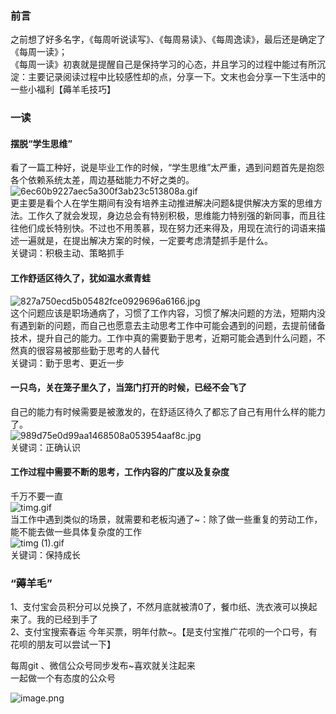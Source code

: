 <a name="6i6No"></a>
### 前言
之前想了好多名字，《每周听说读写》、《每周易读》、《每周逸读》，最后还是确定了《每周一读》；<br />《每周一读》初衷就是提醒自己是保持学习的心态，并且学习的过程中能过有所沉淀：主要记录阅读过程中比较感性却的点，分享一下。文末也会分享一下生活中的一些小福利【薅羊毛技巧】
<a name="viMq5"></a>
### 一读
<a name="zvm0A"></a>
#### 摆脱“学生思维”
看了一篇工种好，说是毕业工作的时候，“学生思维”太严重，遇到问题首先是抱怨各个依赖系统太差，周边基础能力不好之类的。<br />![6ec60b9227aec5a300f3ab23c513808a.gif](https://cdn.nlark.com/yuque/0/2019/gif/313624/1576715730988-27b0e74c-4cc8-45fa-bbc1-1cbbbebaa8ab.gif#align=left&display=inline&height=171&name=6ec60b9227aec5a300f3ab23c513808a.gif&originHeight=240&originWidth=240&size=52891&status=done&style=none&width=171)<br />更主要是看个人在学生期间有没有培养主动推进解决问题&提供解决方案的思维方法。工作久了就会发现，身边总会有特别积极，思维能力特别强的新同事，而且往往他们成长特别快。不过也不用羡慕，现在努力还来得及，用现在流行的词语来描述一遍就是，在提出解决方案的时候，一定要考虑清楚抓手是什么。<br />关键词：积极主动、策略抓手
<a name="kfwXd"></a>
#### 工作舒适区待久了，犹如温水煮青蛙
![827a750ecd5b05482fce0929696a6166.jpg](https://cdn.nlark.com/yuque/0/2019/jpeg/313624/1576716377007-f4720a2f-f650-46fe-8456-a0bca18a619f.jpeg#align=left&display=inline&height=252&name=827a750ecd5b05482fce0929696a6166.jpg&originHeight=371&originWidth=500&size=28460&status=done&style=none&width=340)<br />这个问题应该是职场通病了，习惯了工作内容，习惯了解决问题的方法，短期内没有遇到新的问题，而自己也愿意去主动思考工作中可能会遇到的问题，去提前储备技术，提升自己的能力。工作中真的需要勤于思考，近期可能会遇到什么问题，不然真的很容易被那些勤于思考的人替代<br />关键词：勤于思考、更近一步

<a name="3AtBj"></a>
#### 一只鸟，关在笼子里久了，当笼门打开的时候，已经不会飞了
自己的能力有时候需要是被激发的，在舒适区待久了都忘了自己有用什么样的能力了。<br />![989d75e0d99aa1468508a053954aaf8c.jpg](https://cdn.nlark.com/yuque/0/2019/jpeg/313624/1576716874660-74423ff7-5f3c-400b-a871-9b440d3df303.jpeg#align=left&display=inline&height=288&name=989d75e0d99aa1468508a053954aaf8c.jpg&originHeight=423&originWidth=500&size=65292&status=done&style=none&width=340)<br />关键词：正确认识
<a name="n3A8L"></a>
#### 工作过程中需要不断的思考，工作内容的广度以及复杂度
千万不要一直<br />![timg.gif](https://cdn.nlark.com/yuque/0/2019/gif/313624/1576717399386-400d18fd-12ff-4aac-afc0-6b80c050b01b.gif#align=left&display=inline&height=271&name=timg.gif&originHeight=764&originWidth=960&size=369666&status=done&style=none&width=340)<br />当工作中遇到类似的场景，就需要和老板沟通了~：除了做一些重复的劳动工作，能不能去做一些具体复杂度的工作<br />![timg (1).gif](https://cdn.nlark.com/yuque/0/2019/gif/313624/1576721361826-8c14bf20-30be-43d8-bed5-14d2d2368fab.gif#align=left&display=inline&height=108&name=timg%20%281%29.gif&originHeight=108&originWidth=200&size=4544&status=done&style=none&width=200)<br />关键词：保持成长

<a name="x4mx9"></a>
### “薅羊毛”
1、支付宝会员积分可以兑换了，不然月底就被清0了，餐巾纸、洗衣液可以换起来了。我的已经到手了<br />2、支付宝搜索春运 今年买票，明年付款~。【是支付宝推广花呗的一个口号，有花呗的朋友可以尝试一下】


每周git 、微信公众号同步发布~喜欢就关注起来<br />一起做一个有态度的公众号

![image.png](https://cdn.nlark.com/yuque/0/2019/png/313624/1576721852166-3ca8da00-5f20-4b34-99b5-7a6dc485d818.png#align=left&display=inline&height=244&name=image.png&originHeight=488&originWidth=662&size=132320&status=done&style=none&width=331)
